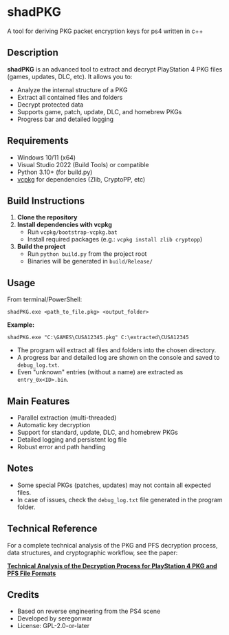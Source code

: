 # shadPKG

A tool for deriving PKG packet encryption keys for ps4 written in c++

## Description

**shadPKG** is an advanced tool to extract and decrypt PlayStation 4 PKG files (games, updates, DLC, etc). It allows you to:
- Analyze the internal structure of a PKG
- Extract all contained files and folders
- Decrypt protected data
- Supports game, patch, update, DLC, and homebrew PKGs
- Progress bar and detailed logging

## Requirements
- Windows 10/11 (x64)
- Visual Studio 2022 (Build Tools) or compatible
- Python 3.10+ (for build.py)
- [vcpkg](https://github.com/microsoft/vcpkg) for dependencies (Zlib, CryptoPP, etc)

## Build Instructions

1. **Clone the repository**
2. **Install dependencies with vcpkg**
   - Run `vcpkg/bootstrap-vcpkg.bat`
   - Install required packages (e.g.: `vcpkg install zlib cryptopp`)
3. **Build the project**
   - Run `python build.py` from the project root
   - Binaries will be generated in `build/Release/`

## Usage

From terminal/PowerShell:

```
shadPKG.exe <path_to_file.pkg> <output_folder>
```

**Example:**
```
shadPKG.exe "C:\GAMES\CUSA12345.pkg" C:\extracted\CUSA12345
```

- The program will extract all files and folders into the chosen directory.
- A progress bar and detailed log are shown on the console and saved to `debug_log.txt`.
- Even "unknown" entries (without a name) are extracted as `entry_0x<ID>.bin`.

## Main Features
- Parallel extraction (multi-threaded)
- Automatic key decryption
- Support for standard, update, DLC, and homebrew PKGs
- Detailed logging and persistent log file
- Robust error and path handling

## Notes
- Some special PKGs (patches, updates) may not contain all expected files.
- In case of issues, check the `debug_log.txt` file generated in the program folder.

## Technical Reference
For a complete technical analysis of the PKG and PFS decryption process, data structures, and cryptographic workflow, see the paper:

**[Technical Analysis of the Decryption Process for PlayStation 4 PKG and PFS File Formats](HOWWORKS.md)**

## Credits
- Based on reverse engineering from the PS4 scene
- Developed by seregonwar 
- License: GPL-2.0-or-later 

